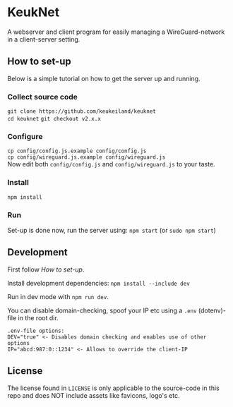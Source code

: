 # KeukNet
A webserver and client program for easily managing a WireGuard-network in a client-server setting.

## How to set-up
Below is a simple tutorial on how to get the server up and running.

### Collect source code
`git clone https://github.com/keukeiland/keuknet`  
`cd keuknet`
`git checkout v2.x.x`

### Configure
`cp config/config.js.example config/config.js`  
`cp config/wireguard.js.example config/wireguard.js`  
Now edit both `config/config.js` and `config/wireguard.js` to your taste.

### Install
`npm install`

### Run
Set-up is done now, run the server using:
`npm start` (or `sudo npm start`)

## Development
First follow *How to set-up*.

Install development dependencies: `npm install --include dev`

Run in dev mode with `npm run dev`.

You can disable domain-checking, spoof your IP etc using a `.env` (dotenv)-file in the root dir.

```text
.env-file options:
DEV="true" <- Disables domain checking and enables use of other options
IP="abcd:987:0::1234" <- Allows to override the client-IP
```

## License
The license found in `LICENSE` is only applicable to the source-code in this repo and does NOT include assets like favicons, logo's etc.
